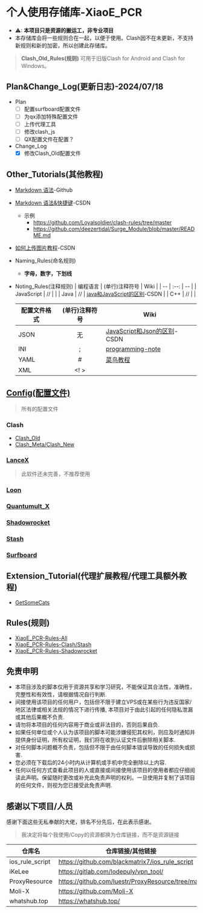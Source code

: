 # 个人使用存储库-XiaoE_PCR
- ⚠: **本项目只是资源的搬运工，非专业项目**
- 本存储库会将一些规则合在一起，以便于使用。Clash因不在未更新，不支持新规则和新的加密，所以创建此存储库。
> **Clash_Old_Rules(规则)** 可用于旧版Clash for Android and Clash for Windows。

## Plan&Change_Log(更新日志)-2024/07/18
- Plan
  - [ ] 配置surfboard配置文件
  - [ ] 为qx添加特殊配置文件
  - [ ] 上传代理工具
  - [ ] 修改clash_js
  - [ ] QX配置文件在配置？
- Change_Log
  - [x] 修改Clash_Old配置文件
## Other_Tutorials(其他教程)
- [Markdown 语法](https://docs.github.com/zh/get-started/writing-on-github/getting-started-with-writing-and-formatting-on-github/basic-writing-and-formatting-syntax)-Github
- [Markdown 语法&快捷键](https://blog.csdn.net/github_38336924/article/details/82183088)-CSDN
  - 示例
    - https://github.com/Loyalsoldier/clash-rules/tree/master
    -  https://github.com/deezertidal/Surge_Module/blob/master/README.md
- [如何上传图片教程](https://blog.csdn.net/Cassie_zkq/article/details/79968598)-CSDN
- Naming_Rules(命名规则)
  - **字母，数字，下划线**
- Noting_Rules(注释规则)
  | 编程语言 | (单行)注释符号 | Wiki |
  | -- | :--: | -- |
  | JavaScript | // | |
  | Java | // | [java和JavaScript的区别](https://blog.csdn.net/qq_44273429/article/details/117409345)-CSDN |
  | C++ | // | |
  
  | 配置文件格式 | (单行)注释符号 | Wiki |
  | -- | :--: | -- |
  | JSON | 无 | [JavaScript和Json的区别](https://blog.csdn.net/qq_44273429/article/details/117409345)-CSDN |
  | INI | ; | [programming-note](https://programming-note-sylarliu.readthedocs.io/zh-cn/latest/index.html) |
  | YAML | # | [菜鸟教程](https://www.runoob.com/w3cnote/yaml-intro.html) |
  | XML | <! > |  |

## [Config(配置文件)](https://github.com/LaolunsiG/XiaoE_PCR/tree/main/Config_File)
> 所有的配置文件
### Clash
- [Clash_Old](https://github.com/LaolunsiG/XiaoE_PCR/tree/main/Config_File/Clash)
- [Clash_Meta/Clash_New](https://github.com/LaolunsiG/XiaoE_PCR/tree/main/Config_File/Clash_Meta)
### [LanceX](https://github.com/LaolunsiG/XiaoE_PCR/tree/main/Config_File/LanceX)
> 此软件还未完善，不推荐使用

### [Loon](https://github.com/LaolunsiG/XiaoE_PCR/tree/main/Config_File/Loon)

### [Quantumult_X](https://github.com/LaolunsiG/XiaoE_PCR/tree/main/Config_File/Quantumult_X)

### [Shadowrocket](https://github.com/LaolunsiG/XiaoE_PCR/tree/main/Config_File/Shadowrocket)

### [Stash](https://github.com/LaolunsiG/XiaoE_PCR/tree/main/Config_File/Stash)

### [Surfboard](https://github.com/LaolunsiG/XiaoE_PCR/tree/main/Config_File/Surfboard)

## Extension_Tutorial(代理扩展教程/代理工具额外教程)
- [GetSomeCats](https://github.com/getsomecat/GetSomeCats/tree/Surge)

## Rules(规则)
- [XiaoE_PCR-Rules-All](https://github.com/LaolunsiG/XiaoE_PCR/tree/main/rules)
- [XiaoE_PCR-Rules-Clash/Stash](https://github.com/LaolunsiG/XiaoE_PCR/tree/main/rules/Clash_Meta)
- [XiaoE_PCR-Rules-Shadowrocket](https://github.com/LaolunsiG/XiaoE_PCR/tree/main/rules/Shadowrocket)

## 免责申明
- 本项目涉及的脚本仅用于资源共享和学习研究，不能保证其合法性，准确性，完整性和有效性，请根据情况自行判断.
- 间接使用该项目的任何用户，包括但不限于建立VPS或在某些行为违反国家/地区法律或相关法规的情况下进行传播, 本项目对于由此引起的任何隐私泄漏或其他后果概不负责.
- 请勿将本项目的任何内容用于商业或非法目的，否则后果自负.
- 如果任何单位或个人认为该项目的脚本可能涉嫌侵犯其权利，则应及时通知并提供身份证明，所有权证明，我们将在收到认证文件后删除相关脚本.
- 对任何脚本问题概不负责，包括但不限于由任何脚本错误导致的任何损失或损害.
- 您必须在下载后的24小时内从计算机或手机中完全删除以上内容.
- 任何以任何方式查看此项目的人或直接或间接使用该项目的使用者都应仔细阅读此声明。保留随时更改或补充此免责声明的权利。一旦使用并复制了该项目的任何文件，则视为您已接受此免责声明.

## 感谢以下项目/人员
感谢下面这些无私奉献的大佬，排名不分先后，在此表示感谢。
> 我决定将每个我使用/Copy的资源都换为仓库链接，而不是资源链接

|仓库名|仓库链接/其他链接|Telegram频道|
|--|--|--|
|ios_rule_script|https://github.com/blackmatrix7/ios_rule_script||
|iKeLee|https://gitlab.com/lodepuly/vpn_tool/|https://t.me/iKeLee|
|ProxyResource|https://github.com/luestr/ProxyResource/tree/main||
|Moli-X|https://github.com/Moli-X|https://t.me/QuantX|
|whatshub.top|https://whatshub.top/||

